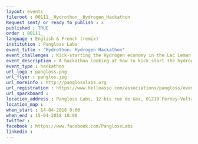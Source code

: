 ```yaml
---
layout: events
fileroot : 00111__Hydrothon__Hydrogen_Hackathon
Request sent/ or ready to publish : x
published : TRUE
order : 00111_
language : English & French (remix)
institution : Pangloss Labs
event_title : "Hydrothon: Hydrogen Hackathon"
event_challenges : Kick-starting the Hydrogen economy in the Lac Leman region.  Rollout of the hydrogen ecosystem.  Zero-carbon energy generation.
event_description : A hackathon looking at how to kick start the hydrogen economy here in the Lac Leman region.  Neighbouring France is already working on this and we intend to dig in to what it would take to get the whole region moving.  We already have scientists, so all levels of knowhow welcome.
event_type : hackathon
url_logo : pangloss.png
url_flyer : panglos.jpg
url_moreinfo : http://panglosslabs.org
url_registration : https://www.helloasso.com/associations/pangloss/evenements/hydrothon-hydrothon-hydrogen-hackathon-pangloss-labs
url_sparkboard :
location_address : Pangloss Labs, 12 bis rue de Gex, 01210 Ferney-Voltaire, FRANCE
location_map :
when_start : 14-04-2018 9:00
when_end : 15-04-2018 18:00
twitter :
facebook : https://www.facebook.com/PanglossLabs
linkedin :
---
```

